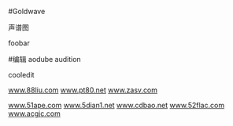 


#Goldwave

声谱图

foobar


#编辑
aodube audition


cooledit




www.88liu.com
www.pt80.net
www.zasv.com

www.51ape.com
www.5dian1.net
www.cdbao.net
www.52flac.com
www.acgjc.com







